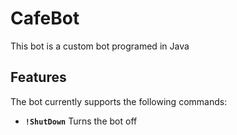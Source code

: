 # CafeBot 
This bot is a custom bot programed in Java

## Features

The bot currently supports the following commands:
- **`!ShutDown`**
Turns the bot off
